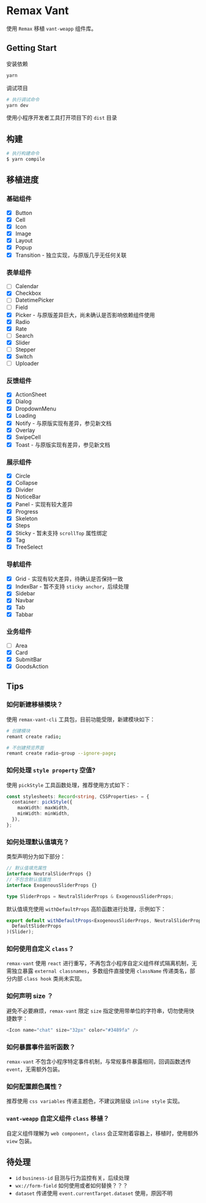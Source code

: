 # Remax Vant

使用 `Remax` 移植 `vant-weapp` 组件库。

## Getting Start

安装依赖

```bash
yarn
```

调试项目

```bash
# 执行调试命令
yarn dev
```

使用小程序开发者工具打开项目下的 `dist` 目录

## 构建

```bash
# 执行构建命令
$ yarn compile
```

## 移植进度

### 基础组件

- [x] Button
- [x] Cell
- [x] Icon
- [x] Image
- [x] Layout
- [x] Popup
- [x] Transition - 独立实现，与原版几乎无任何关联

### 表单组件

- [ ] Calendar
- [x] Checkbox
- [ ] DatetimePicker
- [ ] Field
- [x] Picker - 与原版差异巨大，尚未确认是否影响依赖组件使用
- [x] Radio
- [x] Rate
- [ ] Search
- [x] Slider
- [ ] Stepper
- [x] Switch
- [ ] Uploader

### 反馈组件

- [x] ActionSheet
- [x] Dialog
- [x] DropdownMenu
- [x] Loading
- [x] Notify - 与原版实现有差异，参见新文档
- [x] Overlay
- [x] SwipeCell
- [x] Toast - 与原版实现有差异，参见新文档

### 展示组件

- [x] Circle
- [x] Collapse
- [x] Divider
- [x] NoticeBar
- [x] Panel - 实现有较大差异
- [x] Progress
- [x] Skeleton
- [x] Steps
- [x] Sticky - 暂未支持 `scrollTop` 属性绑定
- [x] Tag
- [x] TreeSelect

### 导航组件

- [x] Grid - 实现有较大差异，待确认是否保持一致
- [x] IndexBar - 暂不支持 `sticky anchor`，后续处理
- [x] Sidebar
- [x] Navbar
- [x] Tab
- [x] Tabbar

### 业务组件

- [ ] Area
- [x] Card
- [x] SubmitBar
- [x] GoodsAction

## Tips

### 如何新建移植模块？

使用 `remax-vant-cli` 工具包，目前功能受限，新建模块如下：

```bash
# 创建模块
remant create radio;

# 不创建预览界面
remant create radio-group --ignore-page;
```

### 如何处理 `style property` 空值?

使用 `pickStyle` 工具函数处理，推荐使用方式如下：

```typescript
const stylesheets: Record<string, CSSProperties> = {
  container: pickStyle({
    maxWidth: maxWidth,
    minWidth: minWidth,
  }),
};
```

### 如何处理默认值填充？

类型声明分为如下部分：

```typescript
// 默认值填充属性
interface NeutralSliderProps {}
// 不包含默认值属性
interface ExogenousSliderProps {}

type SliderProps = NeutralSliderProps & ExogenousSliderProps;
```

默认值填充使用 `withDefaultProps` 高阶函数进行处理，示例如下：

```typescript
export default withDefaultProps<ExogenousSliderProps, NeutralSliderProps>(
  DefaultSliderProps
)(Slider);
```

### 如何使用自定义 `class`？

`remax-vant` 使用 `react` 进行重写，不再包含小程序自定义组件样式隔离机制，无需独立暴露 `external classnames`，多数组件直接使用 `className` 传递类名，部分内部 `class hook` 类尚未实现。

### 如何声明 size ？

避免不必要麻烦，`remax-vant` 限定 `size` 指定使用带单位的字符串，切勿使用快捷数字：

```typescript
<Icon name="chat" size="32px" color="#3489fa" />
```

### 如何暴露事件监听函数？

`remax-vant` 不包含小程序特定事件机制，与常规事件暴露相同，回调函数透传 `event`，无需额外包装。

### 如何配置颜色属性？

推荐使用 `css variables` 传递主题色，不建议跨层级 `inline style` 实现。

### `vant-weapp` 自定义组件 `class` 移植？

自定义组件理解为 `web component`，`class` 会正常附着容器上，移植时，使用额外 `view` 包装。

## 待处理

- `id` `business-id` 目测与行为监控有关，后续处理
- `wx://form-field` 如何使用或者如何替换？？？
- `dataset` 传递使用 `event.currentTarget.dataset` 使用，原因不明
